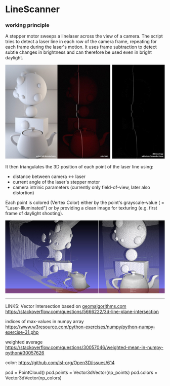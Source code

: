 # LineScanner

### working principle
A stepper motor sweeps a linelaser across the view of a camera. The script tries to detect a laser line 
in each row of the camera frame, repeating for each frame during the laser's motion. 
It uses frame subtraction to detect subtle changes in brightness and can therefore be used even in bright daylight.

![source image](images/example_input.jpg)

It then triangulates the 3D position of each point of the laser line using:
* distance between camera <-> laser
* current angle of the laser's stepper motor
* camera intrinic parameters (currently only field-of-view, later also distortion)

Each point is colored (Vertex Color) either by the point's grayscale-value ( = "Laser-Illuminated") 
or by providing a clean image for texturing (e.g. first frame of daylight shooting).

![Linescanner](images/example_result.jpg)



-----------



LINKS:
Vector Intersection based on [geomalgorithms.com](https://web.archive.org/web/20210428000731/http://geomalgorithms.com/a05-_intersect-1.html)
    https://stackoverflow.com/questions/5666222/3d-line-plane-intersection

indices of max-values in numpy array
    https://www.w3resource.com/python-exercises/numpy/python-numpy-exercise-31.php

weighted average
    https://stackoverflow.com/questions/30057046/weighted-mean-in-numpy-python#30057626




color:
https://github.com/isl-org/Open3D/issues/614

pcd = PointCloud()
pcd.points = Vector3dVector(np_points)
pcd.colors = Vector3dVector(np_colors)
